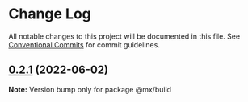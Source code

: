 # Change Log

All notable changes to this project will be documented in this file.
See [Conventional Commits](https://conventionalcommits.org) for commit guidelines.

## [0.2.1](https://gitee.com/cq_maixun_network/repo/compare/@mx/build@0.2.0...@mx/build@0.2.1) (2022-06-02)

**Note:** Version bump only for package @mx/build
